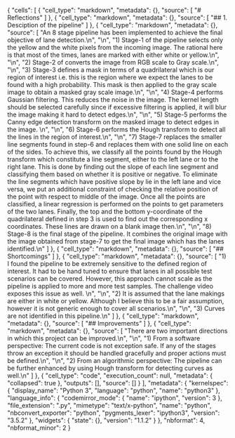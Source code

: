 {
 "cells": [
  {
   "cell_type": "markdown",
   "metadata": {},
   "source": [
    "# Reflections"
   ]
  },
  {
   "cell_type": "markdown",
   "metadata": {},
   "source": [
    "## 1. Desciption of the pipeline"
   ]
  },
  {
   "cell_type": "markdown",
   "metadata": {},
   "source": [
    "An 8 stage pipeline has been implemented to achieve the final objective of lane detection.\n",
    "\n",
    "1) Stage-1 of the pipeline selects only the yellow and the white pixels from the incoming image. The rational here is that most of the times, lanes are marked with either white or yellow.\n",
    "\n",
    "2) Stage-2 of converts the image from RGB scale to Gray scale.\n",
    "\n",
    "3) Stage-3 defines a mask in terms of a quadrilateral which is our region of interest i.e. this is the region where we expect the lanes to be found with a high probability. This mask is then applied to the gray scale image to obtain a masked gray scale image.\n",
    "\n",
    "4) Stage-4 performs Gaussian filtering. This reduces the noise in the image. The kernel length should be selected carefully since if excessive filtering is applied, it will blur the image making it hard to detect edges.\n",
    "\n",
    "5) Stage-5 performs the Canny edge detection transform on the masked image to detect edges in the image. \n",
    "\n",
    "6) Stage-6 performs the Hough transform to detect all the lines in the region of interest.\n",
    "\n",
    "7) Stage-7 replaces the smaller line segments found in step-6 and replaces them with one solid line on each of the sides. To achieve this, we classify all the points found by the Hough transform which constitute a line segment, either to the left lane or to the right lane. This is done by finding out the slope of each line segment and classifying them based on whether it is positive or negative. To eliminate the line segments which have positive slope by lie in the left lane and vice versa, we put an additional constraint of checking the relative position of the point with respect to middle of the image. Once all the points are classified, a linear regression is performed on the points to get parameters of the two lanes. Finally, the top and the bottom y-coordinate of the quadrilateral defined in step 3 is used to find out the corresponding x coordinates. These lines are drawn on a blank image then.\n",
    "\n",
    "8) Stage-8 is the final stage of the pipeline. It combines the original image with the image obtained from stage-7 to get the final image which has the lanes identified.\n"
   ]
  },
  {
   "cell_type": "markdown",
   "metadata": {},
   "source": [
    "## Shortcomings"
   ]
  },
  {
   "cell_type": "markdown",
   "metadata": {},
   "source": [
    "1) I found the pipeline to be extremely sensitive to the defined region of interest. It had to be hand tuned to ensure that lanes in all possible test scenarios can be covered. However, this approach cannot scale as the pipeline is applied to more and more test samples. The challenge video exposes this issue as well. \n",
    "\n",
    "2) It is assumed that the lane makings are either in white or yellow. Although I believe this to be a fair assumption, however it is not generic enough to cover all scenarios.\n",
    "\n",
    "3) Curves are not identified in this pipeline.\n"
   ]
  },
  {
   "cell_type": "markdown",
   "metadata": {},
   "source": [
    "## Improvements"
   ]
  },
  {
   "cell_type": "markdown",
   "metadata": {},
   "source": [
    "There are two important directions in which this project can be improved.\n",
    "\n",
    "1) From a software perspective:  The current code is not exception safe. If any of the stages throw an exception it should be handled gracefully and proper actions must be defined.\n",
    "\n",
    "2) From an algorithmic perspective: The pipeline can be further enhanced by using Hough transform for detecting curves as well.\n"
   ]
  },
  {
   "cell_type": "code",
   "execution_count": null,
   "metadata": {
    "collapsed": true
   },
   "outputs": [],
   "source": []
  }
 ],
 "metadata": {
  "kernelspec": {
   "display_name": "Python 3",
   "language": "python",
   "name": "python3"
  },
  "language_info": {
   "codemirror_mode": {
    "name": "ipython",
    "version": 3
   },
   "file_extension": ".py",
   "mimetype": "text/x-python",
   "name": "python",
   "nbconvert_exporter": "python",
   "pygments_lexer": "ipython3",
   "version": "3.5.2"
  },
  "widgets": {
   "state": {},
   "version": "1.1.2"
  }
 },
 "nbformat": 4,
 "nbformat_minor": 2
}
